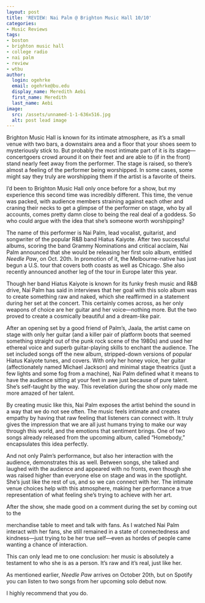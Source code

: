 ```yaml
---
layout: post
title: 'REVIEW: Nai Palm @ Brighton Music Hall 10/10'
categories:
- Music Reviews
tags:
- boston
- brighton music hall
- college radio
- nai palm
- review
- wtbu
author:
  login: ogehrke
  email: ogehrke@bu.edu
  display_name: Meredith Aebi
  first_name: Meredith
  last_name: Aebi
image:
  src: /assets/unnamed-1-1-636x516.jpg
  alt: post lead image
---
```

Brighton Music Hall is known for its intimate atmosphere, as it’s a small venue with two bars, a downstairs area and a floor that your shoes seem to mysteriously stick to. But probably the most intimate part of it is its stage—concertgoers crowd around it on their feet and are able to (if in the front) stand nearly feet away from the performer. The stage is raised, so there’s almost a feeling of the performer being worshipped. In some cases, some might say they truly are worshipping them if the artist is a favorite of theirs.

I’d been to Brighton Music Hall only once before for a show, but my experience this second time was incredibly different. This time, the venue was packed, with audience members straining against each other and craning their necks to get a glimpse of the performer on stage, who by all accounts, comes pretty damn close to being the real deal of a goddess. So who could argue with the idea that she’s someone worth worshipping?

The name of this performer is Nai Palm, lead vocalist, guitarist, and songwriter of the popular R&B band Hiatus Kaiyote. After two successful albums, scoring the band Grammy Nominations and critical acclaim, Nai Palm announced that she would be releasing her first solo album, entitled _Needle Paw_, on Oct. 20th. In promotion of it, the Melbourne-native has just begun a U.S. tour that covers both coasts as well as Chicago. She also recently announced another leg of the tour in Europe later this year.

Though her band Hiatus Kaiyote is known for its funky fresh music and R&B drive, Nai Palm has said in interviews that her goal with this solo album was to create something raw and naked, which she reaffirmed in a statement during her set at the concert. This certainly comes across, as her only weapons of choice are her guitar and her voice—nothing more. But the two proved to create a cosmically beautiful and a dream-like pair.

After an opening set by a good friend of Palm’s, Jaala, the artist came on stage with only her guitar (and a killer pair of platform boots that seemed something straight out of the punk rock scene of the 1980s) and used her ethereal voice and superb guitar-playing skills to enchant the audience. The set included songs off the new album, stripped-down versions of popular Hiatus Kaiyote tunes, and covers. With only her honey voice, her guitar (affectionately named Michael Jackson) and minimal stage theatrics (just a few lights and some fog from a machine), Nai Palm defined what it means to have the audience sitting at your feet in awe just because of pure talent. She’s self-taught by the way. This revelation during the show only made me more amazed of her talent.

By creating music like this, Nai Palm exposes the artist behind the sound in a way that we do not see often. The music feels intimate and creates empathy by having that raw feeling that listeners can connect with. It truly gives the impression that we are all just humans trying to make our way through this world, and the emotions that sentiment brings. One of two songs already released from the upcoming album, called “Homebody,” encapsulates this idea perfectly.

And not only Palm’s performance, but also her interaction with the audience, demonstrates this as well. Between songs, she talked and laughed with the audience and appeared with no fronts, even though she was raised higher than everyone else on stage and was in the spotlight. She’s just like the rest of us, and so we can connect with her. The intimate venue choices help with this atmosphere, making her performance a true representation of what feeling she’s trying to achieve with her art.

After the show, she made good on a comment during the set by coming out to the

merchandise table to meet and talk with fans. As I watched Nai Palm interact with her fans, she still remained in a state of connectedness and kindness—just trying to be her true self—even as hordes of people came wanting a chance of interaction.

This can only lead me to one conclusion: her music is absolutely a testament to who she is as a person. It’s raw and it’s real, just like her.

As mentioned earlier, _Needle Paw_ arrives on October 20th, but on Spotify you can listen to two songs from her upcoming solo debut now.

I highly recommend that you do.